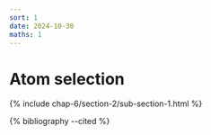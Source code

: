 ```yaml
---
sort: 1
date: 2024-10-30
maths: 1
---
```


# Atom selection

{% include chap-6/section-2/sub-section-1.html %}

{% bibliography --cited %}

